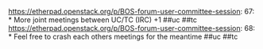 https://etherpad.openstack.org/p/BOS-forum-user-committee-session: 67: * More joint meetings between UC/TC (IRC) +1  ##uc ##tc
https://etherpad.openstack.org/p/BOS-forum-user-committee-session: 68: * Feel free to crash each others meetings for the meantime ##uc ##tc
